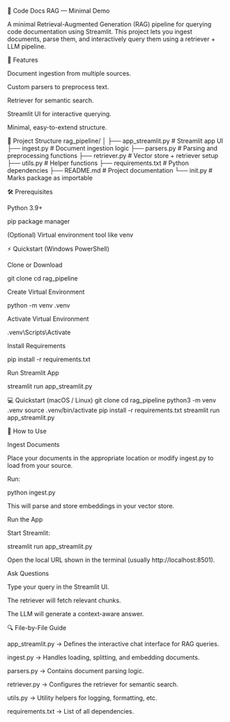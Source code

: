 📄 Code Docs RAG — Minimal Demo

A minimal Retrieval-Augmented Generation (RAG) pipeline for querying code documentation using Streamlit.
This project lets you ingest documents, parse them, and interactively query them using a retriever + LLM pipeline.

🚀 Features

Document ingestion from multiple sources.

Custom parsers to preprocess text.

Retriever for semantic search.

Streamlit UI for interactive querying.

Minimal, easy-to-extend structure.

📂 Project Structure
rag_pipeline/
│
├── app_streamlit.py   # Streamlit app UI
├── ingest.py          # Document ingestion logic
├── parsers.py         # Parsing and preprocessing functions
├── retriever.py       # Vector store + retriever setup
├── utils.py           # Helper functions
├── requirements.txt   # Python dependencies
├── README.md          # Project documentation
└── init.py        # Marks package as importable

🛠 Prerequisites

Python 3.9+

pip package manager

(Optional) Virtual environment tool like venv

⚡ Quickstart (Windows PowerShell)

Clone or Download

git clone <your-repo-url>
cd rag_pipeline


Create Virtual Environment

python -m venv .venv


Activate Virtual Environment

.venv\Scripts\Activate


Install Requirements

pip install -r requirements.txt


Run Streamlit App

streamlit run app_streamlit.py

💻 Quickstart (macOS / Linux)
git clone <your-repo-url>
cd rag_pipeline
python3 -m venv .venv
source .venv/bin/activate
pip install -r requirements.txt
streamlit run app_streamlit.py

📜 How to Use

Ingest Documents

Place your documents in the appropriate location or modify ingest.py to load from your source.

Run:

python ingest.py


This will parse and store embeddings in your vector store.

Run the App

Start Streamlit:

streamlit run app_streamlit.py


Open the local URL shown in the terminal (usually http://localhost:8501).

Ask Questions

Type your query in the Streamlit UI.

The retriever will fetch relevant chunks.

The LLM will generate a context-aware answer.

🔍 File-by-File Guide

app_streamlit.py → Defines the interactive chat interface for RAG queries.

ingest.py → Handles loading, splitting, and embedding documents.

parsers.py → Contains document parsing logic.

retriever.py → Configures the retriever for semantic search.

utils.py → Utility helpers for logging, formatting, etc.

requirements.txt → List of all dependencies.
